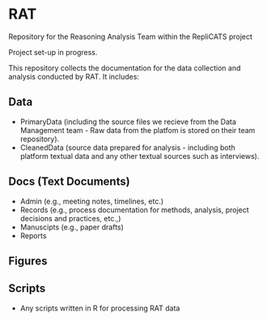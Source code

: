 # RAT
Repository for the Reasoning Analysis Team within the RepliCATS project

Project set-up in progress.

This repository collects the documentation for the data collection and analysis conducted by RAT. It includes: 
## Data 
- PrimaryData (including the source files we recieve from the Data Management team - Raw data from the platfom is stored on their team repository). 
- CleanedData (source data prepared for analysis - including both platform textual data and any other textual sources such as interviews). 

## Docs (Text Documents)
- Admin (e.g., meeting notes, timelines, etc.)
- Records (e.g., process documentation for methods, analysis, project decisions and practices, etc.,)
- Manuscipts (e.g., paper drafts)
- Reports 

## Figures 

## Scripts  
- Any scripts written in R for processing RAT data 
